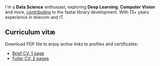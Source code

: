 I'm a **Data Science** enthusiast, exploring **Deep Learning**, **Computer Vision** and more, [contributing](https://github.com/fastai/fastai_dev/commits?author=kdorichev) to the fastai library development. With 13+ years experience in telecom and IT.

## Curriculum vitæ

Download PDF file to enjoy *active links* to profiles and certificates:

* [Brief CV, 1 page](cv.pdf)
* [Fuller CV, 2 pages](cv-full.pdf) 
